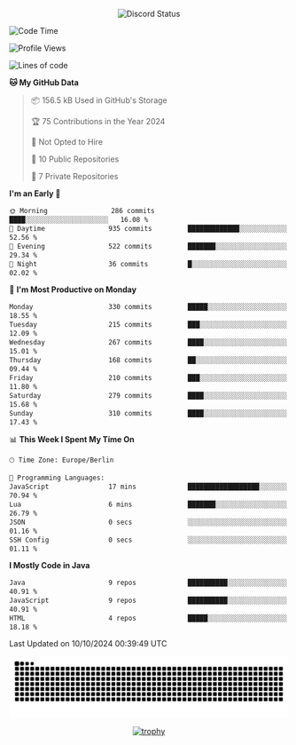 <!-- Discord Status -->
<p align="center">
  <img src="https://lanyard.cnrad.dev/api/531896089096486922?borderRadius=30px" alt="Discord Status" />
</p>

<!--START_SECTION:waka-->
![Code Time](http://img.shields.io/badge/Code%20Time-935%20hrs%2014%20mins-blue)

![Profile Views](http://img.shields.io/badge/Profile%20Views-0-blue)

![Lines of code](https://img.shields.io/badge/From%20Hello%20World%20I%27ve%20Written-3.9%20million%20lines%20of%20code-blue)

**🐱 My GitHub Data** 

> 📦 156.5 kB Used in GitHub's Storage 
 > 
> 🏆 75 Contributions in the Year 2024
 > 
> 🚫 Not Opted to Hire
 > 
> 📜 10 Public Repositories 
 > 
> 🔑 7 Private Repositories 
 > 
**I'm an Early 🐤** 

```text
🌞 Morning                286 commits         ████░░░░░░░░░░░░░░░░░░░░░   16.08 % 
🌆 Daytime                935 commits         █████████████░░░░░░░░░░░░   52.56 % 
🌃 Evening                522 commits         ███████░░░░░░░░░░░░░░░░░░   29.34 % 
🌙 Night                  36 commits          █░░░░░░░░░░░░░░░░░░░░░░░░   02.02 % 
```
📅 **I'm Most Productive on Monday** 

```text
Monday                   330 commits         █████░░░░░░░░░░░░░░░░░░░░   18.55 % 
Tuesday                  215 commits         ███░░░░░░░░░░░░░░░░░░░░░░   12.09 % 
Wednesday                267 commits         ████░░░░░░░░░░░░░░░░░░░░░   15.01 % 
Thursday                 168 commits         ██░░░░░░░░░░░░░░░░░░░░░░░   09.44 % 
Friday                   210 commits         ███░░░░░░░░░░░░░░░░░░░░░░   11.80 % 
Saturday                 279 commits         ████░░░░░░░░░░░░░░░░░░░░░   15.68 % 
Sunday                   310 commits         ████░░░░░░░░░░░░░░░░░░░░░   17.43 % 
```


📊 **This Week I Spent My Time On** 

```text
🕑︎ Time Zone: Europe/Berlin

💬 Programming Languages: 
JavaScript               17 mins             ██████████████████░░░░░░░   70.94 % 
Lua                      6 mins              ███████░░░░░░░░░░░░░░░░░░   26.79 % 
JSON                     0 secs              ░░░░░░░░░░░░░░░░░░░░░░░░░   01.16 % 
SSH Config               0 secs              ░░░░░░░░░░░░░░░░░░░░░░░░░   01.11 % 
```

**I Mostly Code in Java** 

```text
Java                     9 repos             ██████████░░░░░░░░░░░░░░░   40.91 % 
JavaScript               9 repos             ██████████░░░░░░░░░░░░░░░   40.91 % 
HTML                     4 repos             █████░░░░░░░░░░░░░░░░░░░░   18.18 % 
```




 Last Updated on 10/10/2024 00:39:49 UTC
<!--END_SECTION:waka-->

<!-- GitHub Contribution Snake -->
<p align="center">
  <img src="https://raw.githubusercontent.com/vxnsin/vxnsin/output/github-contribution-grid-snake-dark.svg" alt="GitHub Contribution Snake" />
</p>

<!-- GitHub Trophy -->
<p align="center">
  <a href="https://github.com/ryo-ma/github-profile-trophy">
    <img src="https://github-profile-trophy.vercel.app/?username=vxnsin&theme=onedark" alt="trophy" />
  </a>
</p>
